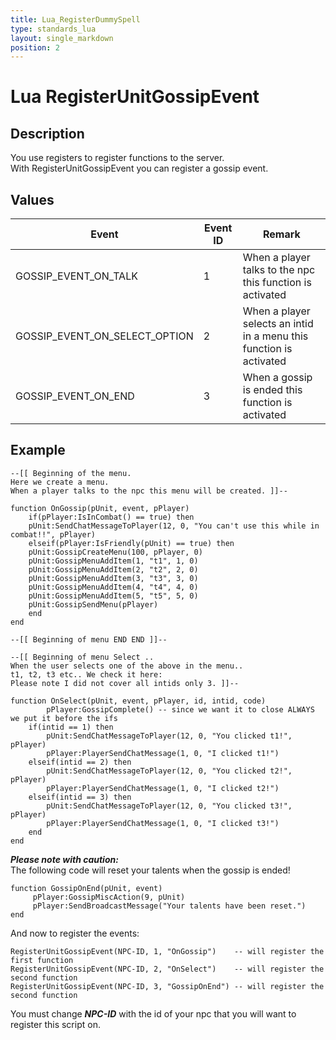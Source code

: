 ```yaml
---
title: Lua_RegisterDummySpell
type: standards_lua
layout: single_markdown
position: 2
---
```


# Lua RegisterUnitGossipEvent

## Description

You use registers to register functions to the server.      
With RegisterUnitGossipEvent you can register a gossip event.    

## Values

Event                            | Event ID   | Remark
---------------------------------| ---------- | ---------- 
GOSSIP_EVENT_ON_TALK             | 1          | When a player talks to the npc this function is activated
GOSSIP_EVENT_ON_SELECT_OPTION    | 2          | When a player selects an intid in a menu this function is activated
GOSSIP_EVENT_ON_END              | 3          | When a gossip is ended this function is activated

## Example

```
--[[ Beginning of the menu.
Here we create a menu.
When a player talks to the npc this menu will be created. ]]--

function OnGossip(pUnit, event, pPlayer)
    if(pPlayer:IsInCombat() == true) then
    pUnit:SendChatMessageToPlayer(12, 0, "You can't use this while in combat!!", pPlayer)
    elseif(pPlayer:IsFriendly(pUnit) == true) then
    pUnit:GossipCreateMenu(100, pPlayer, 0)
    pUnit:GossipMenuAddItem(1, "t1", 1, 0)
    pUnit:GossipMenuAddItem(2, "t2", 2, 0)
    pUnit:GossipMenuAddItem(3, "t3", 3, 0)
    pUnit:GossipMenuAddItem(4, "t4", 4, 0)
    pUnit:GossipMenuAddItem(5, "t5", 5, 0)
    pUnit:GossipSendMenu(pPlayer)
    end
end

--[[ Beginning of menu END END ]]--
 
--[[ Beginning of menu Select ..
When the user selects one of the above in the menu..
t1, t2, t3 etc.. We check it here:
Please note I did not cover all intids only 3. ]]--

function OnSelect(pUnit, event, pPlayer, id, intid, code)
        pPlayer:GossipComplete() -- since we want it to close ALWAYS we put it before the ifs
    if(intid == 1) then
        pUnit:SendChatMessageToPlayer(12, 0, "You clicked t1!", pPlayer)
        pPlayer:PlayerSendChatMessage(1, 0, "I clicked t1!")
    elseif(intid == 2) then
        pUnit:SendChatMessageToPlayer(12, 0, "You clicked t2!", pPlayer)
        pPlayer:PlayerSendChatMessage(1, 0, "I clicked t2!")
    elseif(intid == 3) then
        pUnit:SendChatMessageToPlayer(12, 0, "You clicked t3!", pPlayer)
        pPlayer:PlayerSendChatMessage(1, 0, "I clicked t3!")
    end
end
```

***Please note with caution:***         
The following code will reset your talents when the gossip is ended!     

```
function GossipOnEnd(pUnit, event)
     pPlayer:GossipMiscAction(9, pUnit)
     pPlayer:SendBroadcastMessage("Your talents have been reset.")
end
```

And now to register the events:     

```
RegisterUnitGossipEvent(NPC-ID, 1, "OnGossip")    -- will register the first function
RegisterUnitGossipEvent(NPC-ID, 2, "OnSelect")    -- will register the second function
RegisterUnitGossipEvent(NPC-ID, 3, "GossipOnEnd") -- will register the second function
```

You must change ***NPC-ID*** with the id of your npc that you will want to register this script on.
